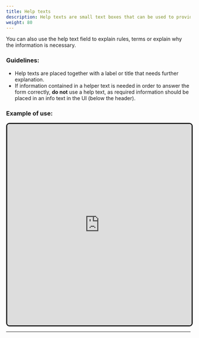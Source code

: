 ```yaml
---
title: Help texts
description: Help texts are small text boxes that can be used to provide explanations to the user. 
weight: 80
---
```


You can also use the help text field to explain rules, terms or explain why the information is necessary.

### Guidelines:
- Help texts are placed together with a label or title that needs further explanation. 
- If information contained in a helper text is needed in order to answer the form correctly, **do not** use a help text, as required information should be placed in an info text in the UI (below the header).

### Example of use:

<iframe style="border: 3px solid rgb(0 0 0 / 90%);border-radius: 9px;" width="100%" height="550" src="https://www.figma.com/proto/b2w3PuS5c0w8vVU3z8KOwp/Altinn-Studio-Komponenter?page-id=7669%3A75779&node-id=8014-35112&node-type=frame&viewport=1145%2C798%2C0.55&t=xjjqEbud6hyI3I0W-1&scaling=scale-down&content-scaling=fixed" allowfullscreen></iframe>

---